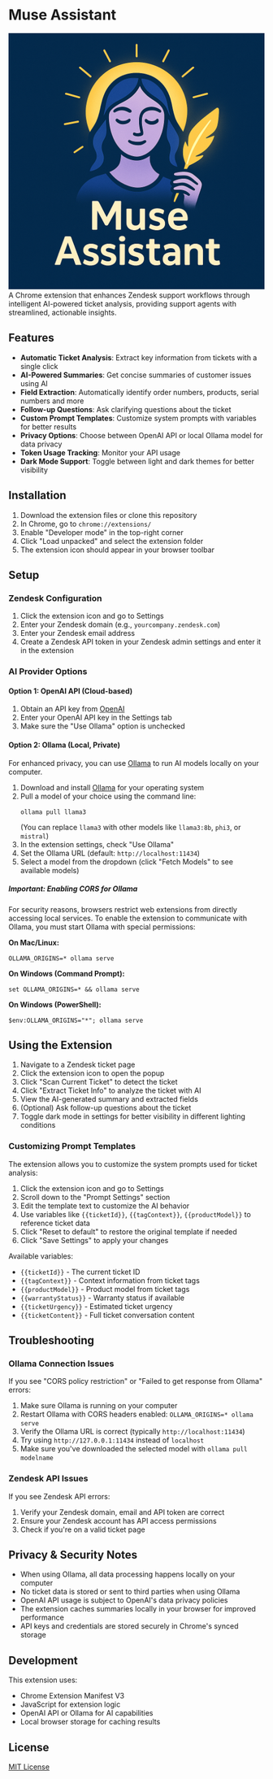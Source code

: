 # Muse Assistant
![Muse Assistant Logo](/attached_assets/muse.png)
A Chrome extension that enhances Zendesk support workflows through intelligent AI-powered ticket analysis, providing support agents with streamlined, actionable insights.

## Features

- **Automatic Ticket Analysis**: Extract key information from tickets with a single click
- **AI-Powered Summaries**: Get concise summaries of customer issues using AI
- **Field Extraction**: Automatically identify order numbers, products, serial numbers and more
- **Follow-up Questions**: Ask clarifying questions about the ticket
- **Custom Prompt Templates**: Customize system prompts with variables for better results
- **Privacy Options**: Choose between OpenAI API or local Ollama model for data privacy
- **Token Usage Tracking**: Monitor your API usage
- **Dark Mode Support**: Toggle between light and dark themes for better visibility

## Installation

1. Download the extension files or clone this repository
2. In Chrome, go to `chrome://extensions/`
3. Enable "Developer mode" in the top-right corner
4. Click "Load unpacked" and select the extension folder
5. The extension icon should appear in your browser toolbar

## Setup

### Zendesk Configuration

1. Click the extension icon and go to Settings
2. Enter your Zendesk domain (e.g., `yourcompany.zendesk.com`)
3. Enter your Zendesk email address
4. Create a Zendesk API token in your Zendesk admin settings and enter it in the extension

### AI Provider Options

#### Option 1: OpenAI API (Cloud-based)

1. Obtain an API key from [OpenAI](https://platform.openai.com/account/api-keys)
2. Enter your OpenAI API key in the Settings tab
3. Make sure the "Use Ollama" option is unchecked

#### Option 2: Ollama (Local, Private)

For enhanced privacy, you can use [Ollama](https://ollama.ai/) to run AI models locally on your computer.

1. Download and install [Ollama](https://ollama.ai/download) for your operating system
2. Pull a model of your choice using the command line:
   ```
   ollama pull llama3
   ```
   (You can replace `llama3` with other models like `llama3:8b`, `phi3`, or `mistral`)
3. In the extension settings, check "Use Ollama"
4. Set the Ollama URL (default: `http://localhost:11434`)
5. Select a model from the dropdown (click "Fetch Models" to see available models)

##### Important: Enabling CORS for Ollama

For security reasons, browsers restrict web extensions from directly accessing local services. To enable the extension to communicate with Ollama, you must start Ollama with special permissions:

**On Mac/Linux:**
```
OLLAMA_ORIGINS=* ollama serve
```

**On Windows (Command Prompt):**
```
set OLLAMA_ORIGINS=* && ollama serve
```

**On Windows (PowerShell):**
```
$env:OLLAMA_ORIGINS="*"; ollama serve
```

## Using the Extension

1. Navigate to a Zendesk ticket page
2. Click the extension icon to open the popup
3. Click "Scan Current Ticket" to detect the ticket
4. Click "Extract Ticket Info" to analyze the ticket with AI
5. View the AI-generated summary and extracted fields
6. (Optional) Ask follow-up questions about the ticket
7. Toggle dark mode in settings for better visibility in different lighting conditions

### Customizing Prompt Templates

The extension allows you to customize the system prompts used for ticket analysis:

1. Click the extension icon and go to Settings
2. Scroll down to the "Prompt Settings" section
3. Edit the template text to customize the AI behavior
4. Use variables like `{{ticketId}}`, `{{tagContext}}`, `{{productModel}}` to reference ticket data
5. Click "Reset to default" to restore the original template if needed
6. Click "Save Settings" to apply your changes

Available variables:
- `{{ticketId}}` - The current ticket ID
- `{{tagContext}}` - Context information from ticket tags
- `{{productModel}}` - Product model from ticket tags
- `{{warrantyStatus}}` - Warranty status if available
- `{{ticketUrgency}}` - Estimated ticket urgency
- `{{ticketContent}}` - Full ticket conversation content

## Troubleshooting

### Ollama Connection Issues

If you see "CORS policy restriction" or "Failed to get response from Ollama" errors:

1. Make sure Ollama is running on your computer
2. Restart Ollama with CORS headers enabled: `OLLAMA_ORIGINS=* ollama serve`
3. Verify the Ollama URL is correct (typically `http://localhost:11434`)
4. Try using `http://127.0.0.1:11434` instead of `localhost`
5. Make sure you've downloaded the selected model with `ollama pull modelname`

### Zendesk API Issues

If you see Zendesk API errors:

1. Verify your Zendesk domain, email and API token are correct
2. Ensure your Zendesk account has API access permissions
3. Check if you're on a valid ticket page

## Privacy & Security Notes

- When using Ollama, all data processing happens locally on your computer
- No ticket data is stored or sent to third parties when using Ollama
- OpenAI API usage is subject to OpenAI's data privacy policies
- The extension caches summaries locally in your browser for improved performance
- API keys and credentials are stored securely in Chrome's synced storage

## Development

This extension uses:
- Chrome Extension Manifest V3
- JavaScript for extension logic
- OpenAI API or Ollama for AI capabilities
- Local browser storage for caching results

## License

[MIT License](LICENSE)
